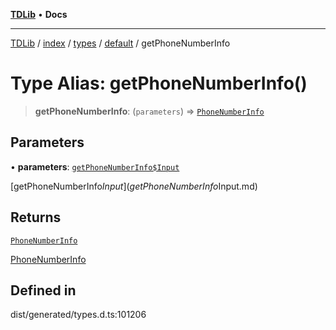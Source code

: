 [**TDLib**](../../../../../../README.md) • **Docs**

***

[TDLib](../../../../../../modules.md) / [index](../../../../../README.md) / [types](../../../README.md) / [default](../README.md) / getPhoneNumberInfo

# Type Alias: getPhoneNumberInfo()

> **getPhoneNumberInfo**: (`parameters`) => [`PhoneNumberInfo`](PhoneNumberInfo.md)

## Parameters

• **parameters**: [`getPhoneNumberInfo$Input`](getPhoneNumberInfo$Input.md)

[getPhoneNumberInfo$Input](getPhoneNumberInfo$Input.md)

## Returns

[`PhoneNumberInfo`](PhoneNumberInfo.md)

[PhoneNumberInfo](PhoneNumberInfo.md)

## Defined in

dist/generated/types.d.ts:101206

